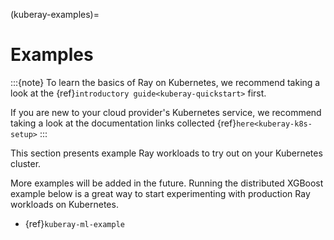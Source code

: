 (kuberay-examples)=

# Examples

:::{note}
To learn the basics of Ray on Kubernetes, we recommend taking a look
at the {ref}`introductory guide<kuberay-quickstart>` first.

If you are new to your cloud provider's Kubernetes service, we recommend
taking a look at the documentation links collected {ref}`here<kuberay-k8s-setup>`
:::

This section presents example Ray workloads to try out on your Kubernetes cluster.

More examples will be added in the future. Running the distributed XGBoost example below is a
great way to start experimenting with production Ray workloads on Kubernetes.
- {ref}`kuberay-ml-example`
